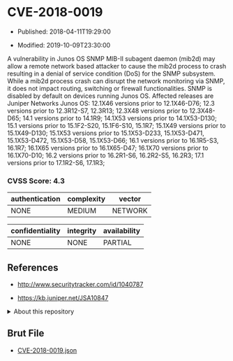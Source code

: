 # CVE-2018-0019

- Published: 2018-04-11T19:29:00

- Modified: 2019-10-09T23:30:00

A vulnerability in Junos OS SNMP MIB-II subagent daemon (mib2d) may allow a remote network based attacker to cause the mib2d process to crash resulting in a denial of service condition (DoS) for the SNMP subsystem. While a mib2d process crash can disrupt the network monitoring via SNMP, it does not impact routing, switching or firewall functionalities. SNMP is disabled by default on devices running Junos OS. Affected releases are Juniper Networks Junos OS: 12.1X46 versions prior to 12.1X46-D76; 12.3 versions prior to 12.3R12-S7, 12.3R13; 12.3X48 versions prior to 12.3X48-D65; 14.1 versions prior to 14.1R9; 14.1X53 versions prior to 14.1X53-D130; 15.1 versions prior to 15.1F2-S20, 15.1F6-S10, 15.1R7; 15.1X49 versions prior to 15.1X49-D130; 15.1X53 versions prior to 15.1X53-D233, 15.1X53-D471, 15.1X53-D472, 15.1X53-D58, 15.1X53-D66; 16.1 versions prior to 16.1R5-S3, 16.1R7; 16.1X65 versions prior to 16.1X65-D47; 16.1X70 versions prior to 16.1X70-D10; 16.2 versions prior to 16.2R1-S6, 16.2R2-S5, 16.2R3; 17.1 versions prior to 17.1R2-S6, 17.1R3;

### CVSS Score: **4.3**

| authentication | complexity | vector |
| --- | --- | --- |
| NONE | MEDIUM | NETWORK |

| confidentiality | integrity | availability |
| --- | --- | --- |
| NONE | NONE | PARTIAL |

## References

* http://www.securitytracker.com/id/1040787

* https://kb.juniper.net/JSA10847

<details>
<summary>About this repository</summary> 

  This repository is part of the project [Live Hack CVE](https://github.com/Live-Hack-CVE). Main website can be found [www.live-hack.org](https://www.live-hack.org) 
  
  Made by [Sn0wAlice](https://github.com/Sn0wAlice) for the people that care about security and need to have a feed of the latest CVEs. Hope you enjoy it, don't forget to star the repo and follow me on [Twitter](https://twitter.com/Sn0wAlice) and [Github](https://github.com/Sn0wAlice). And that is my [personnal website](https://www.alice-snow.me/)

  - [Home Page](https://github.com/Live-Hack-CVE)
  - [Framework](https://github.com/Live-Hack-CVE/cve-framework)
  - [CVE database](https://github.com/Live-Hack-CVE/full_database)
  - [Changelog](https://github.com/Live-Hack-CVE/Changelog)
</details>

## Brut File

* [CVE-2018-0019.json](https://raw.githubusercontent.com/Live-Hack-CVE/full_database/main/cves/2018/CVE-2018-0019.json)

